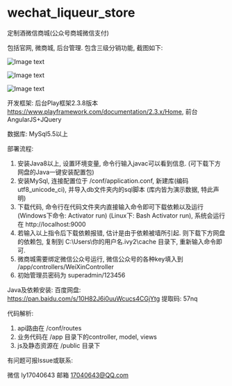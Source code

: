 # wechat_liqueur_store
定制酒微信商城(公众号商城微信支付)

包括官网, 微商城, 后台管理. 包含三级分销功能, 截图如下:

![Image text](http://www.woyik.com/img/liqueur_store_site.png)

![Image text](http://www.woyik.com/img/liqueur_store_shop.png)

![Image text](http://www.woyik.com/img/liqueur_store_admin.png)


开发框架: 后台Play框架2.3.8版本 https://www.playframework.com/documentation/2.3.x/Home, 前台AngularJS+JQuery

数据库:   MySql5.5以上

部署流程:

1. 安装Java8以上, 设置环境变量, 命令行输入javac可以看到信息. (可下载下方网盘的Java一键安装配置包)
2. 安装MySql, 连接配置位于 /conf/application.conf, 新建库(编码utf8_unicode_ci), 并导入db文件夹内的sql脚本 (库内皆为演示数据, 特此声明)
3. 下载代码, 命令行在代码文件夹内直接输入命令即可下载依赖以及运行 (Windows下命令: Activator run) (Linux下: Bash Activator run), 系统会运行在 http://localhost:9000 
4. 若输入以上指令后下载依赖报错, 估计是由于依赖被墙所引起. 则下载下方网盘的依赖包, 复制到 C:\Users\你的用户名\.ivy2\cache 目录下, 重新输入命令即可.
5. 微商城需要绑定微信公众号运行, 微信公众号的各种key填入到 /app/controllers/WeiXinController
6. 初始管理员密码为 superadmin/123456


Java及依赖安装:
百度网盘: https://pan.baidu.com/s/10H82J6i0uuWcucs4CGjYtg 提取码: 57nq


代码解析:
1. api路由在 /conf/routes
2. 业务代码在 /app 目录下的controller, model, views
3. js及静态资源在 /public 目录下

有问题可报Issue或联系:

微信 ly17040643
邮箱 17040643@QQ.com
